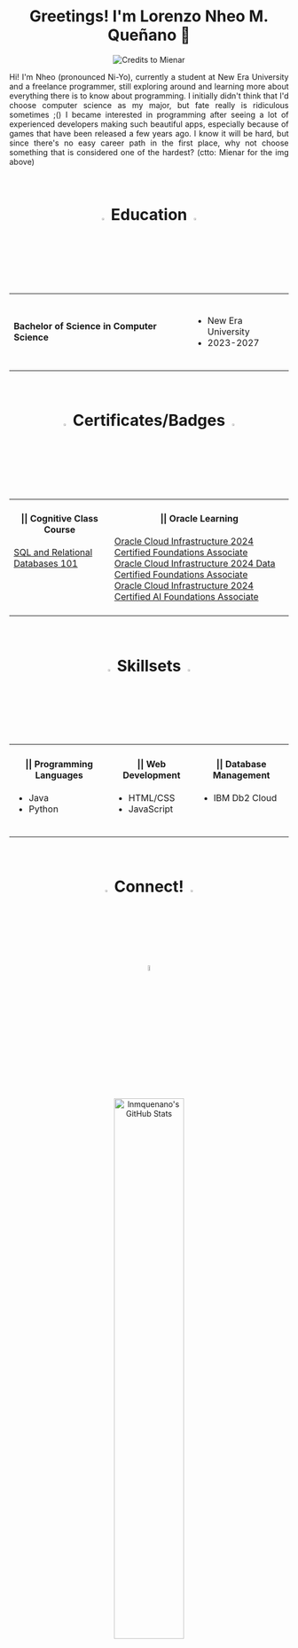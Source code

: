 <h1 align="center">Greetings! I'm Lorenzo Nheo M. Queñano 👋</h1>
<p align="center"><img src="https://images.squarespace-cdn.com/content/v1/5fe4caeadae61a2f19719512/1721115005754-CRL27OWA47LU30WWERL1/16.gif" alt="Credits to Mienar"></p>
<p style="text-align:justify">Hi! I'm Nheo (pronounced Ni-Yo), currently a student at New Era University and a freelance programmer, still exploring around and learning more about everything there is to know about programming. I initially didn't think that I'd choose computer science as my major, but fate really is ridiculous sometimes ;() I became interested in programming after seeing a lot of experienced developers making such beautiful apps, especially because of games that have been released a few years ago. I know it will be hard, but since there's no easy career path in the first place, why not choose something that is considered one of the hardest? (ctto: Mienar for the img above)</p>
</br>

<h1 align="center"><img src="https://cdn-icons-gif.flaticon.com/17905/17905171.gif" width="3%" height="3%"> Education <img src="https://cdn-icons-gif.flaticon.com/17905/17905171.gif" width="3%" height="3%"></h1>
<table align="center">
<tr>
<td valign="middle">
<h4> Bachelor of Science in Computer Science </h4>
</td>
<td valign="middle">
<br>
<ul>
   <li> New Era University </li>
   <li> 2023-2027 </li>
</ul>
</br>
</td>
</tr>
</table>
<br>

<h1 align="center"><img src="https://cdn-icons-gif.flaticon.com/17490/17490068.gif" width="3%" height="3%"> Certificates/Badges <img src="https://cdn-icons-gif.flaticon.com/17490/17490068.gif" width="3%" height="3%"></h1>
<table align="center">
<tr>
<td valign="top">
<h4 align="center">|| Cognitive Class Course</h4>
<a href="https://courses.cognitiveclass.ai/certificates/affe1f6bd68c4e1cafc87bf22bbb135f">SQL and Relational Databases 101</a></br>
<br>
</td>
<td valign="top">
<h4 align="center">|| Oracle Learning</h4>
<a href="https://catalog-education.oracle.com/ords/certview/sharebadge?id=C22310FBC01945E531146CF325A1DA310082DC6F0EA7ABC05D84F2F715A94AFC">Oracle Cloud Infrastructure 2024 Certified Foundations Associate</a></br>
<a href="https://catalog-education.oracle.com/ords/certview/sharebadge?id=C22310FBC01945E531146CF325A1DA312A77362A85E2B1C2CE2718A33718964F">Oracle Cloud Infrastructure 2024 Data Certified Foundations Associate</a></br>
<a href="https://catalog-education.oracle.com/ords/certview/sharebadge?id=44C9B68D1754CEBC5D55D5F996BFBBA4C6AB0E15CE6832561D3A69B4878F283B">Oracle Cloud Infrastructure 2024 Certified AI Foundations Associate</a></br>
<br>
</td>
</tr>
</table>
<br>

<h1 align="center"><img src="https://cdn-icons-gif.flaticon.com/9821/9821975.gif" width="3%" height="3%"> Skillsets <img src="https://cdn-icons-gif.flaticon.com/9821/9821975.gif" width="3%" height="3%"></h1>
<table align="center">
<tr>
<td valign="top">
<h4 align="center">|| Programming Languages </h4>
<ul>
   <li>Java</li>
   <li>Python</li>
<br>
</ul>
</td>
<td valign="top">
<h4 align="center">|| Web Development </h4>
<ul>
   <li>HTML/CSS</li>
   <li>JavaScript</li>
<br>
</ul>
</td>
<td valign="top">
<h4 align="center">|| Database Management </h4>
<ul>
   <li>IBM Db2 Cloud</li>
<br>
</ul>
</td>
</tr>
</table>
<br>

<h1 align="center"><img src="https://cdn-icons-gif.flaticon.com/9872/9872481.gif" width="3%" height="3%"> Connect! <img src="https://cdn-icons-gif.flaticon.com/9872/9872481.gif" width="3%" height="3%"></h1>
<p align="center">
<a href="https://www.linkedin.com/in/lnmquenano/"><img src="https://play-lh.googleusercontent.com/dWGBdDzI8mxlZqXT3qBt4eWmCaWLq-OXfZYea1hu6ODmMj1cLIeQak6Gsecn4zJoflE-" width="5% height="5%"></a>
</p>
<br>

<p align="center">
<img src="https://github-readme-stats.vercel.app/api?username=lnmquenano&theme=nightowl&show_icons=true&hide_border=true&count_private=true" alt="lnmquenano's GitHub Stats" width="50%" height="50%">
</p>
